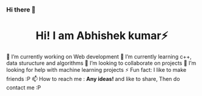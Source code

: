### Hi there 👋

<!--
**inceptionabhishek/inceptionabhishek** is a ✨ _special_ ✨ repository because its `README.md` (this file) appears on your GitHub profile.

Here are some ideas to get you started:

- 🔭 I’m currently working on ...
- 🌱 I’m currently learning ...
- 👯 I’m looking to collaborate on ...
- 🤔 I’m looking for help with ...
- 💬 Ask me about ...
- 📫 How to reach me: ...
- 😄 Pronouns: ...
- ⚡  Fun fact: ...
-->
<h1> <center> Hi! I am Abhishek kumar⚡ </center></h1>
🔭 I’m currently working on Web development
🌱 I’m currently learning c++, data sturucture and algorithms
👯 I’m looking to collaborate on projects
🤔 I’m looking for help with machine learning projects
⚡  Fun fact: I like to make friends :P
📫 How to reach me : <a herf="linkedin.com/in/abhishek-kumar-0989bb1bb" Abhishek kumar </a>
<strong> Any ideas! </strong> and like to share, Then do contact me :P
